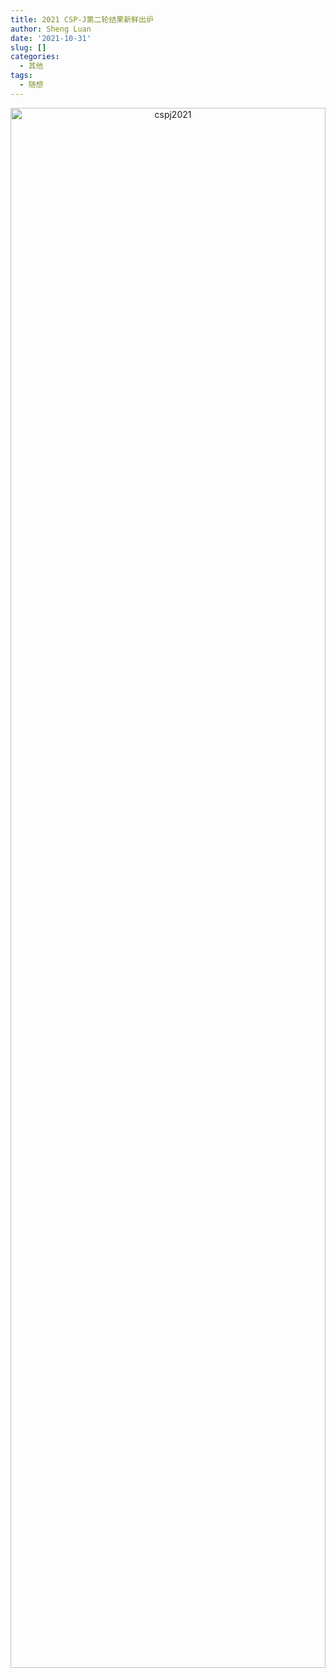 ```yaml
---
title: 2021 CSP-J第二轮结果新鲜出炉
author: Sheng Luan
date: '2021-10-31'
slug: []
categories:
  - 其他
tags:
  - 随想
---
```


<div align="center">
<img src="/post/images/2021cspj.png" alt="cspj2021" height= "80%" width="100%">
</div>
